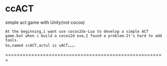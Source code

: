 # ccACT
simple act game with Unity(not cocos)

    At the beginning,i want use cocos2dx-Lua to develop a simple ACT game.but when i build a cocos2d exe,I found a problem.It's hard to add tools.
    So,named ccACT,actul is uACT。。。。

=======================================================